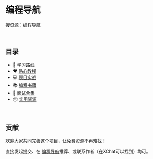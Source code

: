 # 编程导航

搜资源：[编程导航](https://qiu-lingyan.github.io/programming/#/)

<br/>

## 目录

- 🚄 [学习路线](./学习路线/README.md)
- ❤️ [贴心教程](./贴心教程/README.md)
- 💻 [项目实战](./项目实战/README.md)
- 📚 [编程书籍](./编程书籍/README.md)
- 🙎 [面试合集](./面试合集/README.md)
- 📦 [实用资源](./实用资源/README.md)



<br/>

## 贡献

欢迎大家共同完善这个项目，让免费资源不再难找！

直接发起提交、在 [编程导航](https://qiu-lingyan.github.io/programming/)推荐、或联系作者（在XChat可以找到）均可。
